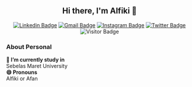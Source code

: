<h2 align="center">
  Hi there, I'm Alfiki 👋
</h2>

<div align="center">  

  [![Linkedin Badge](https://img.shields.io/badge/-LinkedIn-blue?logo=Linkedin&logoColor=white&link=https://www.linkedin.com/in/alfiki/)](https://www.linkedin.com/in/alfiki/) 
  [![Gmail Badge](https://img.shields.io/badge/-Gmail-red?logo=Gmail&logoColor=white&link=mailto:alfiki.diastama@gmail.com)](mailto:alfiki.diastama@gmail.com)
  [![Instagram Badge](https://img.shields.io/badge/-Instagram-purple?logo=instagram&logoColor=white&link=https://instagram.com/alfikiafan/)](https://instagram.com/alfikiafan)
  [![Twitter Badge](https://img.shields.io/badge/-Twitter-blue?logo=twitter&logoColor=white&link=https://twitter.com/alfikiafan/)](https://twitter.com/alfikiafan)
  ![Visitor Badge](https://visitor-badge.laobi.icu/badge?page_id=alfikiafan)  

</div>

### About Personal
**🔭 I’m currently study in**  
Sebelas Maret University   
**😄 Pronouns**  
Alfiki or Afan  
